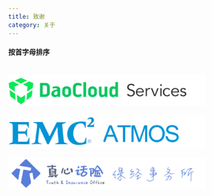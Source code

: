 ```yaml
---
title: 致谢
category: 关于
---
```


#### 按首字母排序

<br>
<img src="/img/daocloud-dcs.png" width="400" />
<br>
<br>
<img src="/img/emc-atmos.png" width="400" />
<br>
<br>
<img src="/img/bowxeon-tio.png" width="400" />
